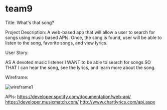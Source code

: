 # team9

Title: What's that song?

Project Description:
    A web-based app that will allow a user to search for songs using music based APIs. Once, the song is found, user will be able to listen to the song, favorite songs, and view lyrics.

User Story:

AS A devoted music listener
I WANT to be able to search for songs
SO THAT I can hear the song, see the lyrics, and learn more about the song.

Wireframe:

![wireframe1](https://user-images.githubusercontent.com/69485203/106369015-f2d40e00-6302-11eb-824a-51060ce1ed9b.png)

APIs:
https://developer.spotify.com/documentation/web-api/
https://developer.musixmatch.com/
http://www.chartlyrics.com/api.aspx